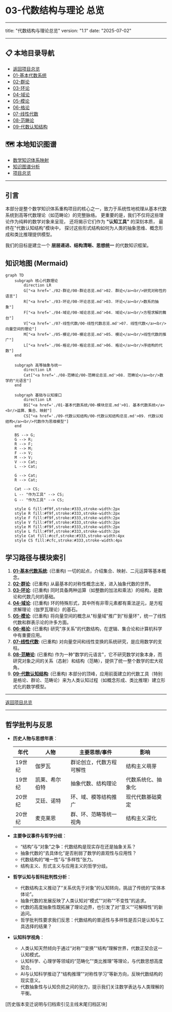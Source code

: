 # 03-代数结构与理论 总览

---

title: "代数结构与理论总览"
version: "1.1"
date: "2025-07-02"

---

## 📋 本地目录导航

- [返回项目总览](../09-项目总览/00-项目总览.md)
- [01-基本代数系统](./01-基本代数系统/00-模块总览.md)
- [02-群论](./02-群论/00-群论总览.md)
- [03-环论](./03-环论/00-环论总览.md)
- [04-域论](./04-域论/00-域论总览.md)
- [05-模论](./05-模论/00-模论总览.md)
- [06-格论](./06-格论/00-格论总览.md)
- [07-线性代数](./07-线性代数/00-线性代数总览.md)
- [08-范畴论](./08-范畴论/00-范畴论总览.md)
- [09-代数认知结构](./09-代数认知结构/00-代数认知结构总览.md)

## 🗺️ 本地知识图谱

- [数学知识体系映射](../09-项目总览/05-Knowledge_Graphs_and_Mappings/数学知识体系映射.md)
- [知识图谱分析](../知识图谱分析.md)
- [项目总览](../09-项目总览/00-项目总览.md)

---

## 引言

本部分是整个数学知识体系重构项目的核心之一，致力于系统性地梳理从基本代数系统到高等代数理论（如范畴论）的完整脉络。
更重要的是，我们不仅将这些理论作为纯粹的数学对象来呈现，
还将揭示它们作为 **"认知工具"** 的深刻本质，
最终在"代数认知结构"模块中，
探讨这些形式结构如何为人类的抽象思维、概念形成和类比推理提供模型。

我们的目标是建立一个 **层层递进、结构清晰、思想统一** 的代数知识框架。

## 知识地图 (Mermaid)

```mermaid
graph TD
    subgraph 核心代数理论
        direction LR
        G["<a href='./02-群论/00-群论总览.md'>02. 群论</a><br/>研究对称性的语言"]
        R["<a href='./03-环论/00-环论总览.md'>03. 环论</a><br/>数系的抽象"]
        F["<a href='./04-域论/00-域论总览.md'>04. 域论</a><br/>方程求解的舞台"]
        V["<a href='./07-线性代数/00-线性代数总览.md'>07. 线性代数</a><br/>向量空间的理论"]
        M["<a href='./05-模论/00-模论总览.md'>05. 模论</a><br/>线性代数的推广"]
        L["<a href='./06-格论/00-格论总览.md'>06. 格论</a><br/>序结构的代数"]
    end

    subgraph 高等抽象与统一
        direction LR
        Cat["<a href='./08-范畴论/00-范畴论总览.md'>08. 范畴论</a><br/>数学的"元语言"]
    end
    
    subgraph 基础与认知接口
        direction LR
        BS["<a href='./01-基本代数系统/00-模块总览.md'>01. 基本代数系统</a><br/>运算、集合、映射"]
        CS["<a href='./09-代数认知结构/00-代数认知结构总览.md'>09. 代数认知结构</a><br/>代数作为思维模型"]
    end

    BS --> G;
    G --> R;
    R --> F;
    R --> M;
    F --> V;
    M --> V;
    V --> Cat;
    L --> Cat;
    
    G --> Cat;
    R --> Cat;

    Cat --> CS;
    L -- "作为工具" --> CS;
    G -- "作为工具" --> CS;

    style G fill:#f9f,stroke:#333,stroke-width:2px
    style R fill:#f9f,stroke:#333,stroke-width:2px
    style F fill:#f9f,stroke:#333,stroke-width:2px
    style V fill:#f9f,stroke:#333,stroke-width:2px
    style M fill:#f9f,stroke:#333,stroke-width:2px
    style L fill:#f9f,stroke:#333,stroke-width:2px
    style Cat fill:#ccf,stroke:#333,stroke-width:4px
    style CS fill:#cfc,stroke:#333,stroke-width:4px
```

## 学习路径与模块索引

1. **[01-基本代数系统](./01-基本代数系统/00-模块总览.md)**: (已重构) 一切的起点，介绍集合、映射、二元运算等基本概念。
2. **[02-群论](./02-群论/00-群论总览.md)**: (已重构) 从最基本的对称性概念出发，进入抽象代数的世界。
3. **[03-环论](./03-环论/00-环论总览.md)**: (已重构) 同时具备两种运算（如整数的加法和乘法）的结构，是数论和代数几何的基础。
4. **[04-域论](./04-域论/00-域论总览.md)**: (已重构) 环的特殊形式，其中所有非零元素都有乘法逆元，是方程求解理论（伽罗瓦理论）的基石。
5. **[05-模论](./05-模论/00-模论总览.md)**: (已重构) 将向量空间的概念从"标量域"推广到"标量环"，统一了线性代数和群表示论的许多方面。
6. **[06-格论](./06-格论/00-格论总览.md)**: (已重构) 研究"序关系"的代数结构，在逻辑、集合论和计算机科学中有重要应用。
7. **[07-线性代数](./07-线性代数/00-线性代数总览.md)**: (已重构) 对向量空间和线性变换的系统研究，是应用数学的支柱。
8. **[08-范畴论](./08-范畴论/00-范畴论总览.md)**: (已重构) 作为一种"数学的元语言"，它不研究数学对象本身，而研究对象之间的关系（态射）和结构（范畴），提供了统一整个数学的宏大视角。
9. **[09-代数认知结构](./09-代数认知结构/00-代数认知结构总览.md)**: (已重构) 本部分的顶峰，应用前面建立的代数工具（特别是格论、群论、范畴论）来为人类认知过程（如概念形成、类比推理）建立形式化的数学模型。

---
[返回项目总览](../09-项目总览/00-项目总览.md)

---

## 哲学批判与反思

- **历史人物与思想年表**：

  | 年代 | 人物 | 主要思想/事件 | 影响 |
  |------|------|---------------|------|
  | 19世纪 | 伽罗瓦 | 群论创立，代数方程可解性 | 结构主义萌芽 |
  | 19世纪 | 凯莱、希尔伯特 | 抽象代数、结构理论 | 代数系统化、抽象化 |
  | 20世纪 | 艾廷、诺特 | 环、域、模等结构推广 | 现代代数基础奠定 |
  | 20世纪 | 麦克莱恩 | 群、环、范畴等统一视角 | 结构主义深化 |

- **主要争议事件与哲学分歧**：
  - “结构”与“对象”之争：代数结构是现实存在还是抽象关系？
  - 抽象代数的“去具体化”是否削弱了数学的直观性与应用性？
  - 代数结构的“唯一性”与“多样性”张力。
  - 结构主义、形式主义与应用主义的哲学分歧。

- **哲学认知与哲科批判性分析**：
  - 代数结构主义推动了“关系优先于对象”的认知转向，挑战了传统的“实体本体论”。
  - 抽象代数的发展反映了人类认知对“模式”“对称”“不变性”的追求。
  - 代数的高度抽象性既拓展了理论边界，也引发了对“意义”“可解释性”的新追问。
  - 哲学批判性要求我们反思：代数结构的普适性与多样性是否只是认知与工具选择的结果？

- **认知科学视角**：
  - 人类认知天然倾向于通过“对称”“变换”“结构”理解世界，代数正契合这一认知模式。
  - 认知科学、心理学等领域的“范畴化”“类比推理”等理论，与代数思想高度契合。
  - AI与认知科学推动了“结构推理”“对称性学习”等新方向，反映代数结构的现实意义。
  - 代数抽象性与认知负担之间的张力，提示我们关注数学表达与人类理解的平衡。

[历史版本变迁说明与归档索引见主线末尾归档区块]
